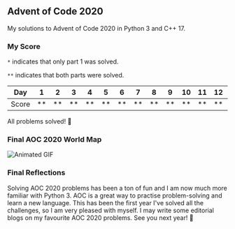 ## Advent of Code 2020

My solutions to Advent of Code 2020 in Python 3 and C++ 17.

### My Score

``*`` indicates that only part 1 was solved.

``**`` indicates that both parts were solved.

| Day   | 1  | 2  | 3  | 4  | 5  | 6  | 7  | 8  | 9  | 10 | 11 | 12 | 13 | 14 | 15 | 16 | 17 | 18 | 19 | 20 | 21 | 22 | 23 | 24 | 25 |
| ----- | -- | -- | -- | -- | -- | -- | -- | -- | -- | -- | -- | -- | -- | -- | -- | -- | -- | -- | -- | -- | -- | -- | -- | -- | -- |
| Score | ** | ** | ** | ** | ** | ** | ** | ** | ** | ** | ** | ** | ** | ** | ** | ** | ** | ** | ** | ** | ** | ** | ** | ** | ** |

All problems solved! 🎉

### Final AOC 2020 World Map

![Animated GIF](media/world_map.gif)

### Final Reflections

Solving AOC 2020 problems has been a ton of fun and I am now much more familiar with Python 3. AOC is a great way to practise problem-solving and learn a new language. This has been the first year I've solved all the challenges, so I am very pleased with myself. I may write some editorial blogs on my favourite AOC 2020 problems. See you next year! 🎊

